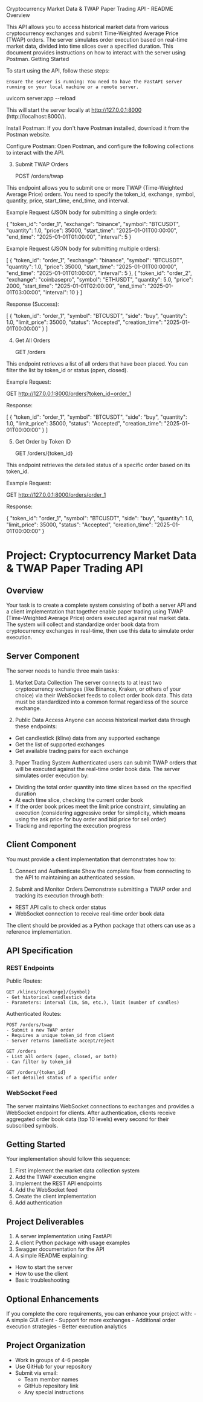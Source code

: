 Cryptocurrency Market Data & TWAP Paper Trading API - README
Overview

This API allows you to access historical market data from various cryptocurrency exchanges and submit Time-Weighted Average Price (TWAP) orders. The server simulates order execution based on real-time market data, divided into time slices over a specified duration. This document provides instructions on how to interact with the server using Postman.
Getting Started

To start using the API, follow these steps:

    Ensure the server is running: You need to have the FastAPI server running on your local machine or a remote server.

uvicorn server:app --reload

This will start the server locally at http://127.0.0.1:8000 (http://localhost:8000/).

Install Postman: If you don't have Postman installed, download it from the Postman website.

Configure Postman: Open Postman, and configure the following collections to interact with the API.

3. Submit TWAP Orders

    POST /orders/twap

This endpoint allows you to submit one or more TWAP (Time-Weighted Average Price) orders. You need to specify the token_id, exchange, symbol, quantity, price, start_time, end_time, and interval.

Example Request (JSON body for submitting a single order):

{
  "token_id": "order_1",
  "exchange": "binance",
  "symbol": "BTCUSDT",
  "quantity": 1.0,
  "price": 35000,
  "start_time": "2025-01-01T00:00:00",
  "end_time": "2025-01-01T01:00:00",
  "interval": 5
}

Example Request (JSON body for submitting multiple orders):

[
  {
    "token_id": "order_1",
    "exchange": "binance",
    "symbol": "BTCUSDT",
    "quantity": 1.0,
    "price": 35000,
    "start_time": "2025-01-01T00:00:00",
    "end_time": "2025-01-01T01:00:00",
    "interval": 5
  },
  {
    "token_id": "order_2",
    "exchange": "coinbasepro",
    "symbol": "ETHUSDT",
    "quantity": 5.0,
    "price": 2000,
    "start_time": "2025-01-01T02:00:00",
    "end_time": "2025-01-01T03:00:00",
    "interval": 10
  }
]

Response (Success):

[
  {
    "token_id": "order_1",
    "symbol": "BTCUSDT",
    "side": "buy",
    "quantity": 1.0,
    "limit_price": 35000,
    "status": "Accepted",
    "creation_time": "2025-01-01T00:00:00"
  }
]

4. Get All Orders

    GET /orders

This endpoint retrieves a list of all orders that have been placed. You can filter the list by token_id or status (open, closed).

Example Request:

GET http://127.0.0.1:8000/orders?token_id=order_1

Response:

[
  {
    "token_id": "order_1",
    "symbol": "BTCUSDT",
    "side": "buy",
    "quantity": 1.0,
    "limit_price": 35000,
    "status": "Accepted",
    "creation_time": "2025-01-01T00:00:00"
  }
]

5. Get Order by Token ID

    GET /orders/{token_id}

This endpoint retrieves the detailed status of a specific order based on its token_id.

Example Request:

GET http://127.0.0.1:8000/orders/order_1

Response:

{
  "token_id": "order_1",
  "symbol": "BTCUSDT",
  "side": "buy",
  "quantity": 1.0,
  "limit_price": 35000,
  "status": "Accepted",
  "creation_time": "2025-01-01T00:00:00"
}



# Project: Cryptocurrency Market Data & TWAP Paper Trading API
## Overview
Your task is to create a complete system consisting of both a server API and a client implementation that together enable paper trading using TWAP (Time-Weighted Average Price) orders executed against real market data. The system will collect and standardize order book data from cryptocurrency exchanges in real-time, then use this data to simulate order execution.

## Server Component
The server needs to handle three main tasks:

1. Market Data Collection The server connects to at least two cryptocurrency exchanges (like Binance, Kraken, or others of your choice) via their WebSocket feeds to collect order book data. This data must be standardized into a common format regardless of the source exchange.

2. Public Data Access Anyone can access historical market data through these endpoints:

- Get candlestick (kline) data from any supported exchange
- Get the list of supported exchanges
- Get available trading pairs for each exchange
  
3. Paper Trading System Authenticated users can submit TWAP orders that will be executed against the real-time order book data. The server simulates order execution by:
   
- Dividing the total order quantity into time slices based on the specified duration
- At each time slice, checking the current order book
- If the order book prices meet the limit price constraint, simulating an execution (considering aggressive order for simplicity, which means using the ask price for buy order and bid price for sell order)
- Tracking and reporting the execution progress

## Client Component
You must provide a client implementation that demonstrates how to:

1. Connect and Authenticate Show the complete flow from connecting to the API to maintaining an authenticated session.

2. Submit and Monitor Orders Demonstrate submitting a TWAP order and tracking its execution through both:

- REST API calls to check order status
- WebSocket connection to receive real-time order book data
  
The client should be provided as a Python package that others can use as a reference implementation.

## API Specification
### REST Endpoints
Public Routes:

```plaintext
GET /klines/{exchange}/{symbol}
- Get historical candlestick data
- Parameters: interval (1m, 5m, etc.), limit (number of candles)
```

Authenticated Routes:

```plaintext
POST /orders/twap
- Submit a new TWAP order
- Requires a unique token_id from client
- Server returns immediate accept/reject
```

```plaintext
GET /orders
- List all orders (open, closed, or both)
- Can filter by token_id
```

```plaintext
GET /orders/{token_id}
- Get detailed status of a specific order
```

### WebSocket Feed
The server maintains WebSocket connections to exchanges and provides a WebSocket endpoint for clients. After authentication, clients receive aggregated order book data (top 10 levels) every second for their subscribed symbols.

## Getting Started
Your implementation should follow this sequence:

1. First implement the market data collection system
2. Add the TWAP execution engine
3. Implement the REST API endpoints
4. Add the WebSocket feed
5. Create the client implementation
6. Add authentication
   
## Project Deliverables
1. A server implementation using FastAPI
2. A client Python package with usage examples
3. Swagger documentation for the API
4. A simple README explaining:
  - How to start the server
  - How to use the client
  - Basic troubleshooting
    
## Optional Enhancements
If you complete the core requirements, you can enhance your project with: - A simple GUI client - Support for more exchanges - Additional order execution strategies - Better execution analytics

## Project Organization
- Work in groups of 4-6 people
- Use GitHub for your repository
- Submit via email:
  - Team member names
  - GitHub repository link
  - Any special instructions

